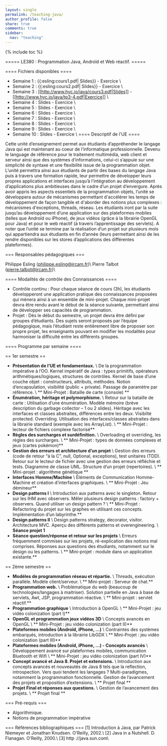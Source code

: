 ```yaml
---
layout: single
permalink: /teaching-java/
author_profile: false
share: true
comments: true
sidebar:
  nav: "teaching"
---
```


<script language="JavaScript" type="text/javascript" src="https://code.jquery.com/jquery-latest.min.js"></script>
<script>
$(document).ready(function(){
    $(".abuttons").click(function () {
        var idname= $(this).data('divid');
        $("#"+idname).show("slow");
    });
    $("#div1").hide();
    $("#div2").hide();
    $("#div3").hide();
});
</script>

{% include toc %}

===== LE380 : Programmation Java, Androïd et Web réactif. =====

==== Fichiers disponibles ====

  - Semaine 1 : {{:esling:cours1.pdf| Slides}} - Exercice \\
  - Semaine 2 : {{:esling:cours2.pdf| Slides}} - Exercice \\
  - Semaine 3 : [[http://www.hyc.io/java/cours3.pdf|Slides]] - [[http://www.hyc.io/java/tp3-4.pdf|Exercice]] \\
  - Semaine 4 : Slides - Exercice \\
  - Semaine 5 : Slides - Exercice \\
  - Semaine 6 : Slides - Exercice \\
  - Semaine 7 : Slides - Exercice \\
  - Semaine 8 : Slides - Exercice \\
  - Semaine 9 : Slides - Exercice \\
  - Semaine 10 : Slides - Exercice \\
==== Descriptif de l'UE ====

Cette unité d’enseignement permet aux étudiants d’appréhender le langage Java qui est maintenant au coeur de l’informatique professionnelle. Devenu le language de référence pour le traitement multimédia, web client et serveur ainsi que des systèmes d’informations, celui-ci s’appuie sur une simplicité de syntaxe et une flexibilité issue de la programmation objet. L’unité permettra ainsi aux étudiants de partir des bases du langage Java puis à travers une formation rapide, leur permettre de développer leurs propres applications et interfaces jusqu’à l’intégration au développement d’applications plus ambitieuses dans le cadre d’un projet d’envergure. Après avoir appris les aspects essentiels de la programmation objets, l’unité se développera autour de mécanismes permettant d'accélérer les temps de développement de façon tangible et d'aborder des notions plus complexes : mécanismes d'exceptions, threads, réseau. Les étudiants iront par la suite jusqu’au développement d’une application sur des plateformes mobiles (telles que Androïd ou iPhone), de jeux vidéos (grâce à la librairie OpenGL pour Java) et pour le web réactif (à travers l’apprentissage des servlets). A noter que l’unité se termine par la réalisation d’un projet sur plusieurs mois qui appartiendra aux étudiants en fin d’année (leurs permettant ainsi de les rendre disponibles sur les stores d’applications des différentes plateformes).

=== Responsables pédagogiques ===

Philippe Esling (philippe.esling@ircam.fr)\\
Pierre Talbot (pierre.talbot@ircam.fr)\\

==== Modalités de contrôle des Connaissances ====
  * Contrôle continu	: Pour chaque séance de cours (3h), les étudiants développeront une application pratique des connaissances proposées qui mènera ainsi à un ensemble de mini-projet. Chaque mini-projet devra être rendu avant le début de la séance suivante, permettant ainsi de développer ses capacités de programmation.
  * Projet			: Dès le début du semestre, un projet devra être défini par groupes d’étudiants. Des sujets seront proposés par l’équipe pédagogique, mais l’étudiant reste entièrement libre de proposer son propre projet, les enseignants pouvant en modifier les modalités pour harmoniser la difficulté entre les différents groupes.

==== Programme par semaine ====

== 1er semestre ==

  - __Présentation de l’UE et fondamentaux.__ \\ De la programmation impérative à l’OO. Kernel impératif de Java : types primitifs, opérateurs arithmétiques/logiques, structures de contrôles. Kernel de base d’une couche objet : constructeurs, attributs, méthodes. Notion d’encapsulation, visibilité (public + private). Passage de paramètre par référence. \\ ** Mini-Projet : Bataille de carte (console) **
  - __Énumération, héritage et polymorphisme.__ \\ Retour sur la bataille de carte : Utilisation d’une énumération. Modèle mémoire (brève description du garbage collector – 1 ou 2 slides). Héritage avec les interfaces et classes abstraites, différences entre les deux. Visibilté protected. Overriding. Utilisation des interfaces/classes abstraites dans la librairie standard (exemple avec les ArrayList). \\ ** Mini-Projet : lecteur de fichiers complexe factorisé**
  - __Règles des surcharges et surdéfinition.__ \\ Overloading et overriding, les règles des surcharges. \\ ** Mini-Projet : types de données complexes et jeux (cartes pokémon)**
  - __Gestion des erreurs et architecture d’un projet__ \\ Gestion des erreurs (code de retour “à la C”, null, Optional<T>, exceptions), test unitaires (TDD). Retour sur le lecteur de fichier avec une gestion des erreurs réfléchie et tests. Diagramme de classe UML. Structure d’un projet (repertoires). \\ ** Mini-projet : algorithme génétique **
  - __Interfaces Homme/Machine__ \\ Éléments de Communication Homme-Machine et création d’interfaces graphiques. \\ ** Mini-Projet : Jeu démineur**
  - __Design patterns I__ \\ Introduction aux patterns avec le singleton. Retour sur les IHM avec observers. Mêler plusieurs design patterns : factory + observers. Quand utiliser un design pattern ? \\ ** Mini-Projet : Refactoring du projet sur les graphes en utilisant ces concepts. Implémentation d’un labyrinthe.**
  - __Design patterns II__ \\ Design patterns strategy, decorator, visitor. Architecture MVC. Aperçu des différents patterns et overengineering. \\ **Séance projet 1**
  - __Séance question/réponse et retour sur les projets__ \\ Erreurs fréquemment commises sur les projets, ré-explication des notions mal comprises. Réponses aux questions des étudiants, notamment sur le design ou les patterns. \\ ** Mini-projet : module dans un application existante.**

== 2ème semestre ==

  - __Modèles de programmation réseau et répartie.__ \\ Threads, exécution parallèle. Modèle client/serveur. \\ ** Mini-projet : Serveur de chat.**
  - __Programmation web.__ \\ Problématique du web (beaucoup de technologies/langages à maitriser). Solution partielle en Java à base de servlets, Awt, JSP, programmation réactive. \\ ** Mini-projet : servlet réactif.**
  - __Programmation graphique__ \\ Introduction à OpenGL \\ ** Mini-Projet : jeu vidéo colonization (part I)**
  - __OpenGL et programmation jeux vidéos 3D__ \\ Concepts avancés en OpenGL \\ ** Mini-Projet : jeu vidéo colonization (part II)**
  - __Plateformes mobiles (Androïd, iPhone, ...)__ \\ Contraintes des systèmes embarqués, introduction à la librairie LibGDX \\ ** Mini-Projet : jeu vidéo colonization (part III)**
  - __Plateformes mobiles (Androïd, iPhone, …) - Concepts avancés__ \\ Développement avancé sur plateformes mobiles, communication Bluetooth et Wifi \\ ** Mini-Projet : jeu vidéo colonization (part IV)**
  - __Concept avancé et Java 8. Projet et extensions.__ \\ Introduction aux concepts avancés et nouveautés de Java 8 tels que la reflection, introspection. Vers quoi tendent les langages ? Multi-paradigmes, notamment la programmation fonctionnelle. Gestion de l’avancement des projets et proposition d’extensions. \\ ** Projet final **
  - __Projet Final et réponses aux questions.__ \\ Gestion de l’avancement des projets. \\ ** Projet final **

=== Pré-requis ===
  * Algorithmique.
  * Notions de programmation impérative

=== Références bibliographiques ===
[1] Introduction à Java, par Patrick Niemeyer et Jonathan Knudsen. O'Reilly, 2002.\\
[2] Java in a Nutshell. D. Flanagan. O’Reilly, 2000.\\
[3] http ://java.sun.com\\
